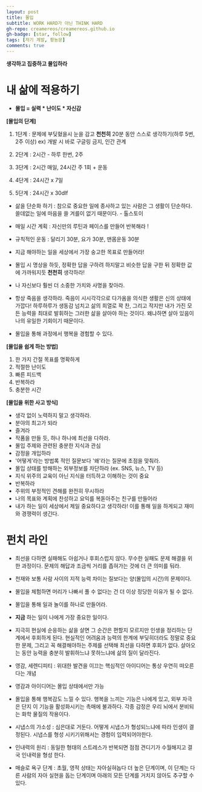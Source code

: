 ```yaml
---
layout: post
title: 몰입
subtitle: WORK HARD가 아닌 THINK HARD
gh-repo: creamereos/creamereos.github.io
gh-badge: [star, follow]
tags: [자기 계발, 황농문]
comments: true
---
```

**생각하고 집중하고 몰입하라**

# 내 삶에 적용하기

- **몰입 = 실력 * 난이도 * 자신감**

**[몰입의 단계]**
1. 1단계 : 문제에 부딪혔을시 눈을 감고 **천천히** 20분 동안 스스로 생각하기(하루 5번, 2주 이상)
ex) 개발 시 바로 구글링 금지, 인간 관계

2. 2단계 : 2시간 - 하루 한번, 2주

3. 3단계 : 2시간 매일, 24시간 주 1회 + 운동

4. 4단계 : 24시간 x 7일

5. 5단계 : 24시간 x 30dlf

- 삶을 단순화 하기 : 참으로 중요한 일에 종사하고 있는 사람은 그 생활이 단순하다. 쓸데없는 일에 마음을 쓸 겨를이 없기 때문이다. - 톨스토이

- 매일 시간 계획 : 자신만의 루틴과 페이스를 만들어 반복해라 !

- 규칙적인 운동 : 달리기 30분, 요가 30분, 맨몸운동 30분

- 지금 해야하는 일을 세상에서 가장 숭고한 목표로 만들어라!

- 몰입 시 명상을 하듯, 정확한 답을 구하려 하지말고 비슷한 답을 구한 뒤 정확한 값에 가까워지듯 **천천히** 생각하라!

- 나 자신보다 훨씬 더 소중한 가치와 사명을 찾아라.

- 항상 죽음을 생각하라. 죽음이 시시각각으로 다가옴을 의식한 생활은 신의 상태에 가깝다! 하루하루가 생동감 넘치고 삶의 희열로 꽉 찬, 그리고 작지만 내가 가진 모든 능력을 최대로 발휘하는 그러한 삶을 살아야 하는 것이다. 왜냐하면 살아 있음이 나의 유일한 기회이기 때문이다.

- 몰입을 통해 과정에서 행복을 경험할 수 있다.

**[몰입을 쉽게 하는 방법]**
1. 한 가지 간절 목표를 명확하게
2. 적절한 난이도
3. 빠른 피드백
4. 반복하라
5. 충분한 시간

**[몰입을 위한 사고 방식]**
- 생각 없이 노력하지 말고 생각하라.
- 분야의 최고가 되라
- 즐겨라
- 작품을 만들 듯, 하나 하나에 최선을 다하라.
- 몰입 주제와 관련된 충분한 지식과 관심
- 감정을 개입하라
- '어떻게'라는 방법록 적인 질문보다 '왜'라는 질문에 초점을 맞춰라.
- 몰입 상태를 방해하는 외부정보를 차단하라 (ex. SNS, 뉴스, TV 등)
- 지식 위주의 교육이 아닌 지식을 터득하고 이해하는 것이 중요
- 반복하라
- 주위의 부정적인 견해를 완전히 무시하라
- 나의 목표와 계획에 찬성하고 요익를 복돋아주는 친구를 만들어라
- 내가 하는 일이 세상에서 제일 중요하다고 생각하라! 이를 통해 일을 하게되고 재미와 경쟁력이 생긴다.


# 펀치 라인

- 최선을 다하면 실패해도 아쉽거나 후회스럽지 않다. 무수한 실패도 문제 해결을 위한 과정이다. 문제의 해답과 조금씩 거리를 좁혀가는 것에 더 큰 의미를 둬라.

- 천재와 보통 사람 사이의 지적 능력 차이는 질보다는 양(몰입의 시간)의 문제이다.

- 몰입을 체험하면 머리가 나빠서 풀 수 없다는 건 더 이상 정당한 이유가 될 수 없다.

- 몰입을 통해 일과 놀이를 하나로 만들어라.

- **지금** 하는 일이 나에게 가장 중요한 일이다.

- 지극히 현실에 순응하는 삶을 살면 그 순간은 편할지 모르지만 인생을 정리하는 단계에서 후회하게 된다. 현실적인 어려움과 능력의 한계에 부딪히더라도 정말로 중요한 문제, 그리고 꼭 해결해야하는 주제를 선택해 최선을 다하면 후회가 없다. 살아오는 동안 능력을 충분히 발휘하느냐 못하느냐에 삶의 질이 달라진다.

- 영감, 세렌디피티 : 위대한 발견을 이끄는 핵심적인 아이디어는 통상 우연히 떠오른다는 개념

- 영감과 아이디어는 몰입 상태에서만 가능

- 몰입을 통해 행복감도 느낄 수 있다. 행복을 느끼는 기능은 나에게 있고, 외부 자극은 단지 이 기능을 활성화시키는 촉매에 불과하다. 각종 감정은 우리 뇌에서 분비되는 화학 물질의 작용이다.

- 시냅스의 가소성 : 심은대로 거둔다. 어떻게 시냅스가 형성되느냐에 따라 인생이 결정된다. 시냅스를 형성 시키기위해서는 경험이 입력되어야한다.

- 인내력의 원리 : 동일한 형태의 스트레스가 반복되면 점점 견디기가 수월해지고 결국 인내력을 형성 한다.

- 매슬로 욕구 단계 : 초월, 영적 상태는 자아실혀놉다 더 높은 단계이며, 이 단계는 다른 사람의 자아 실현을 돕는 단계이며 아래의 모든 단계를 거치지 않아도 추구할 수 있다.
